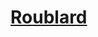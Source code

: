﻿---
!LinkItem
Link: rogue_hd.md
NameLink: <!--NameLink-->[Roublard](hd_rogue.md)<!--/NameLink-->
Id: classes_hd.md#roublard
ParentLink: classes_hd.md#classes
Name: Roublard
ParentName: Classes
AltName: '[Rogue](#)'
Attributes:
  NameLink: '[Roublard](hd_rogue.md)'
  Markdown: >+
    ## <!--NameLink-->[Roublard](hd_rogue.md)<!--/NameLink-->


    - AltName: <!--AltName-->[Rogue](#)<!--/AltName-->

  AltName: '[Rogue](#)'
AttributesDictionary: >+
  NameLink: '[Roublard](hd_rogue.md)'

  Markdown: >+

    ## <!--NameLink-->[Roublard](hd_rogue.md)<!--/NameLink-->





    - AltName: <!--AltName-->[Rogue](#)<!--/AltName-->



  AltName: '[Rogue](#)'

---




# [Roublard](hd_rogue.md)



